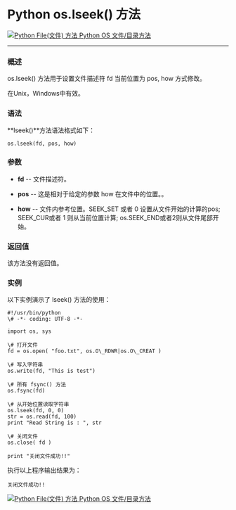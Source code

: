 Python os.lseek() 方法
====================

 [![Python File(文件) 方法](../images/up.gif) Python OS 文件/目录方法](os-file-methods.html)

* * *

### 概述

os.lseek() 方法用于设置文件描述符 fd 当前位置为 pos, how 方式修改。

在Unix，Windows中有效。

### 语法

**lseek()**方法语法格式如下：
```
os.lseek(fd, pos, how)
```
### 参数

*   **fd** \-\- 文件描述符。
    
*   **pos** \-\- 这是相对于给定的参数 how 在文件中的位置。。
    
*   **how** \-\- 文件内参考位置。SEEK\_SET 或者 0 设置从文件开始的计算的pos; SEEK\_CUR或者 1 则从当前位置计算; os.SEEK_END或者2则从文件尾部开始。
    

### 返回值

该方法没有返回值。

### 实例

以下实例演示了 lseek() 方法的使用：
```
#!/usr/bin/python
\# -*- coding: UTF-8 -*-

import os, sys

\# 打开文件
fd = os.open( "foo.txt", os.O\_RDWR|os.O\_CREAT )

\# 写入字符串
os.write(fd, "This is test")

\# 所有 fsync() 方法
os.fsync(fd)

\# 从开始位置读取字符串
os.lseek(fd, 0, 0)
str = os.read(fd, 100)
print "Read String is : ", str

\# 关闭文件
os.close( fd )

print "关闭文件成功!!"
```
执行以上程序输出结果为：
```
关闭文件成功!!
```
 [![Python File(文件) 方法](../images/up.gif) Python OS 文件/目录方法](os-file-methods.html)